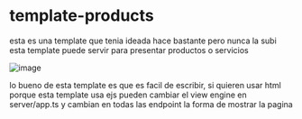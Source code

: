 # template-products

esta es una template que tenia ideada hace bastante pero nunca la subi
esta template puede servir para presentar productos o servicios

![image](https://i.imgur.com/rHlQUpz.gif)

lo bueno de esta template es que es facil de escribir, si quieren usar html porque esta template usa ejs pueden cambiar el view engine en server/app.ts y cambian en todas las endpoint la forma de mostrar la pagina